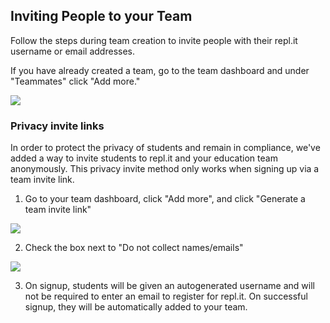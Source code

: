 ## Inviting People to your Team

Follow the steps during team creation to invite people with their repl.it username or email addresses.

If you have already created a team, go to the team dashboard and under "Teammates" click "Add more."

<img src="/images/teamsForEducation/addmore.png" />

### Privacy invite links

In order to protect the privacy of students and remain in compliance, we've added a way to invite students to repl.it and your education team anonymously. This privacy invite method only works when signing up via a team invite link.

1. Go to your team dashboard, click "Add more", and click "Generate a team invite link"

<img src="/images/teamsForEducation/generate-invite-link.png" />

2. Check the box next to "Do not collect names/emails"

<img src="/images/teamsForEducation/privacy-invite.png" />

3. On signup, students will be given an autogenerated username and will not be required to enter an email to register for repl.it. On successful signup, they will be automatically added to your team.